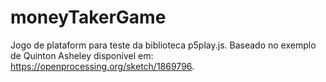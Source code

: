 # moneyTakerGame
Jogo de plataform para teste da biblioteca p5play.js. Baseado no exemplo de Quinton Asheley disponível em: https://openprocessing.org/sketch/1869796.
